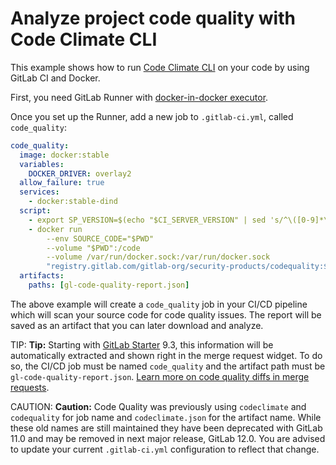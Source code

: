 # Analyze project code quality with Code Climate CLI

This example shows how to run [Code Climate CLI][cli] on your code by using
GitLab CI and Docker.

First, you need GitLab Runner with [docker-in-docker executor][dind].

Once you set up the Runner, add a new job to `.gitlab-ci.yml`, called `code_quality`:

```yaml
code_quality:
  image: docker:stable
  variables:
    DOCKER_DRIVER: overlay2
  allow_failure: true
  services:
    - docker:stable-dind
  script:
    - export SP_VERSION=$(echo "$CI_SERVER_VERSION" | sed 's/^\([0-9]*\)\.\([0-9]*\).*/\1-\2-stable/')
    - docker run
        --env SOURCE_CODE="$PWD"
        --volume "$PWD":/code
        --volume /var/run/docker.sock:/var/run/docker.sock
        "registry.gitlab.com/gitlab-org/security-products/codequality:$SP_VERSION" /code
  artifacts:
    paths: [gl-code-quality-report.json]
```

The above example will create a `code_quality` job in your CI/CD pipeline which
will scan your source code for code quality issues. The report will be saved
as an artifact that you can later download and analyze.

TIP: **Tip:**
Starting with [GitLab Starter][ee] 9.3, this information will
be automatically extracted and shown right in the merge request widget. To do
so, the CI/CD job must be named `code_quality` and the artifact path must be
`gl-code-quality-report.json`.
[Learn more on code quality diffs in merge requests](https://docs.gitlab.com/ee/user/project/merge_requests/code_quality_diff.html).

CAUTION: **Caution:**
Code Quality was previously using `codeclimate` and `codequality` for job name and
`codeclimate.json` for the artifact name. While these old names
are still maintained they have been deprecated with GitLab 11.0 and may be removed
in next major release, GitLab 12.0. You are advised to update your current `.gitlab-ci.yml`
configuration to reflect that change.

[cli]: https://github.com/codeclimate/codeclimate
[dind]: ../docker/using_docker_build.md#use-docker-in-docker-executor
[ee]: https://about.gitlab.com/pricing/
